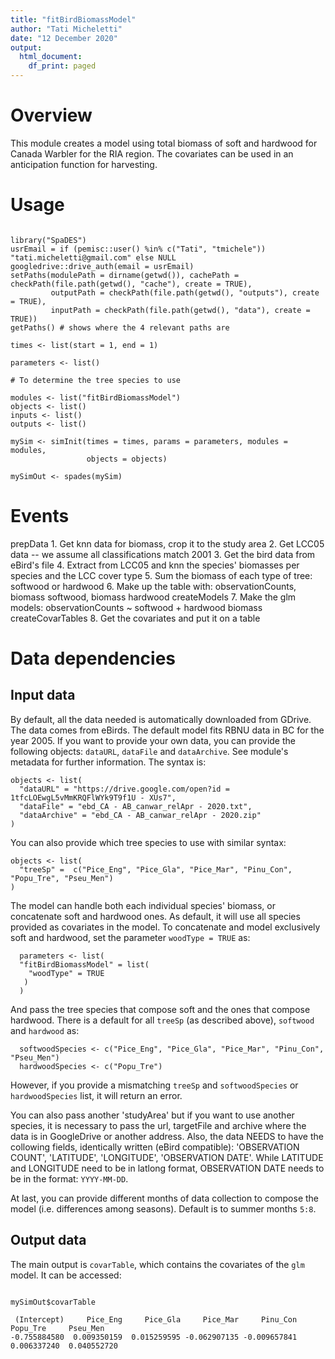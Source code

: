 ```yaml
---
title: "fitBirdBiomassModel"
author: "Tati Micheletti"
date: "12 December 2020"
output:
  html_document:
    df_print: paged
---
```

# Overview

This module creates a model using total biomass of soft and hardwood for Canada Warbler for the RIA region. 
The covariates can be used in an anticipation function for harvesting.

# Usage

```{r module_usage}

library("SpaDES")
usrEmail = if (pemisc::user() %in% c("Tati", "tmichele")) "tati.micheletti@gmail.com" else NULL
googledrive::drive_auth(email = usrEmail)
setPaths(modulePath = dirname(getwd()), cachePath = checkPath(file.path(getwd(), "cache"), create = TRUE),
         outputPath = checkPath(file.path(getwd(), "outputs"), create = TRUE),
         inputPath = checkPath(file.path(getwd(), "data"), create = TRUE))
getPaths() # shows where the 4 relevant paths are

times <- list(start = 1, end = 1)

parameters <- list()

# To determine the tree species to use

modules <- list("fitBirdBiomassModel")
objects <- list()
inputs <- list()
outputs <- list()

mySim <- simInit(times = times, params = parameters, modules = modules,
                 objects = objects)

mySimOut <- spades(mySim)
```


# Events

prepData
    1. Get knn data for biomass, crop it to the study area
    2. Get LCC05 data -- we assume all classifications match 2001
    3. Get the bird data from eBird's file
    4. Extract from LCC05 and knn the species' biomasses per species and the LCC cover type
    5. Sum the biomass of each type of tree: softwood or hardwood
    6. Make up the table with: observationCounts, biomass softwood, biomass hardwood
createModels
    7. Make the glm models:  observationCounts ~ softwood + hardwood biomass
createCovarTables
    8. Get the covariates and put it on a table

# Data dependencies

## Input data

By default, all the data needed is automatically downloaded from GDrive. The data comes from eBirds. The default model fits RBNU data in BC for the year 2005. If you want to provide your own data, you can provide the following objects: `dataURL`, `dataFile` and `dataArchive`. See module's metadata for further information. The syntax is:

```{r url, echo = TRUE, eval = FALSE}
objects <- list(
  "dataURL" = "https://drive.google.com/open?id = 1tfcLOEwgL5vMmKRQFlWYk9T9f1U - XUs7",
  "dataFile" = "ebd_CA - AB_canwar_relApr - 2020.txt",
  "dataArchive" = "ebd_CA - AB_canwar_relApr - 2020.zip"
)
```


You can also provide which tree species to use with similar syntax:

```{r treeSp, echo = TRUE, eval = FALSE}
objects <- list(
  "treeSp" =  c("Pice_Eng", "Pice_Gla", "Pice_Mar", "Pinu_Con", "Popu_Tre", "Pseu_Men")
)
```


The model can handle both each individual species' biomass, or concatenate soft and hardwood ones. As default, it will use all species provided as covariates in the model. To concatenate and model exclusively soft and hardwood, set the parameter `woodType = TRUE` as:

```{r wood, echo = TRUE, eval = FALSE}
  parameters <- list(
  "fitBirdBiomassModel" = list(
    "woodType" = TRUE 
   )
  )
```


And pass the tree species that compose soft and the ones that compose hardwood. There is a default for all `treeSp` (as described above), `softwood` and `hardwood` as:

```{r softhard, echo = TRUE, eval = FALSE}
  softwoodSpecies <- c("Pice_Eng", "Pice_Gla", "Pice_Mar", "Pinu_Con", "Pseu_Men")
  hardwoodSpecies <- c("Popu_Tre")
```

  However, if you provide a mismatching `treeSp` and `softwoodSpecies` or `hardwoodSpecies` list, it will return an error.
  
  You can also pass another 'studyArea' but if you want to use another species, it is necessary to pass the url, targetFile and archive where the data is in GoogleDrive or another address. Also, the data NEEDS to have the collowing fields, identically written (eBird compatible): 'OBSERVATION COUNT', 'LATITUDE', 'LONGITUDE', 'OBSERVATION DATE'. While LATITUDE and LONGITUDE need to be in latlong format, OBSERVATION DATE needs to be in the format: `YYYY-MM-DD`.

 At last, you can provide different months of data collection to compose the model (i.e. differences among seasons). Default is to summer months `5:8`. 

  
## Output data

The main output is `covarTable`, which contains the covariates of the `glm` model. It can be accessed:
```{r covarTable, echo = TRUE, eval = FALSE}

mySimOut$covarTable

 (Intercept)     Pice_Eng     Pice_Gla     Pice_Mar     Pinu_Con     Popu_Tre     Pseu_Men 
-0.755884580  0.009350159  0.015259595 -0.062907135 -0.009657841  0.006337240  0.040552720 
```

